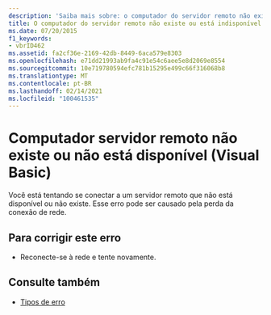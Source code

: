 ```yaml
---
description: 'Saiba mais sobre: o computador do servidor remoto não existe ou não está disponível (Visual Basic)'
title: O computador do servidor remoto não existe ou está indisponível
ms.date: 07/20/2015
f1_keywords:
- vbrID462
ms.assetid: fa2cf36e-2169-42db-8449-6aca579e8303
ms.openlocfilehash: e71dd21993ab9fa4c91e54c6aee5e8d2069e8554
ms.sourcegitcommit: 10e719780594efc781b15295e499c66f316068b8
ms.translationtype: MT
ms.contentlocale: pt-BR
ms.lasthandoff: 02/14/2021
ms.locfileid: "100461535"
---
```

# <a name="the-remote-server-machine-does-not-exist-or-is-unavailable-visual-basic"></a>Computador servidor remoto não existe ou não está disponível (Visual Basic)

Você está tentando se conectar a um servidor remoto que não está disponível ou não existe. Esse erro pode ser causado pela perda da conexão de rede.  
  
## <a name="to-correct-this-error"></a>Para corrigir este erro  
  
- Reconecte-se à rede e tente novamente.  
  
## <a name="see-also"></a>Consulte também

- [Tipos de erro](../programming-guide/language-features/error-types.md)
